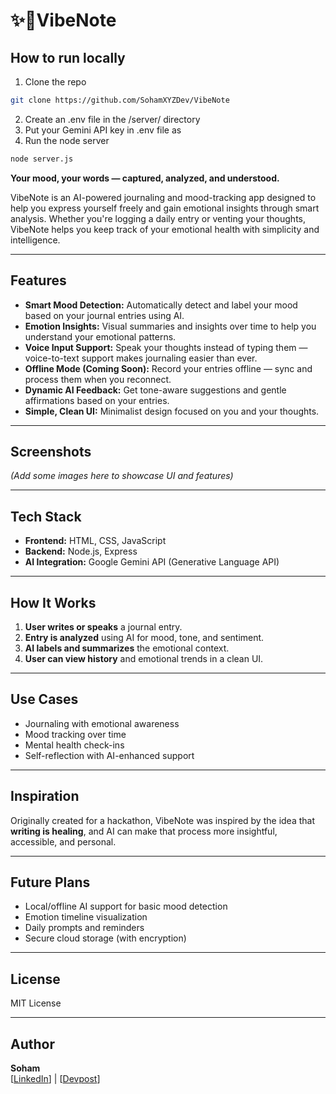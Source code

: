 # ✨📝VibeNote

## How to run locally

1) Clone the repo
```bash
git clone https://github.com/SohamXYZDev/VibeNote
```
2) Create an .env file in the /server/ directory
3) Put your Gemini API key in .env file as
4) Run the node server
```bash
node server.js
```

**Your mood, your words — captured, analyzed, and understood.**

VibeNote is an AI-powered journaling and mood-tracking app designed to help you express yourself freely and gain emotional insights through smart analysis. Whether you're logging a daily entry or venting your thoughts, VibeNote helps you keep track of your emotional health with simplicity and intelligence.

---

## Features

- **Smart Mood Detection:** Automatically detect and label your mood based on your journal entries using AI.
- **Emotion Insights:** Visual summaries and insights over time to help you understand your emotional patterns.
- **Voice Input Support:** Speak your thoughts instead of typing them — voice-to-text support makes journaling easier than ever.
- **Offline Mode (Coming Soon):** Record your entries offline — sync and process them when you reconnect.
- **Dynamic AI Feedback:** Get tone-aware suggestions and gentle affirmations based on your entries.
- **Simple, Clean UI:** Minimalist design focused on you and your thoughts.

---

## Screenshots

*(Add some images here to showcase UI and features)*

---

## Tech Stack

- **Frontend:** HTML, CSS, JavaScript
- **Backend:** Node.js, Express
- **AI Integration:** Google Gemini API (Generative Language API)

---

## How It Works

1. **User writes or speaks** a journal entry.
2. **Entry is analyzed** using AI for mood, tone, and sentiment.
3. **AI labels and summarizes** the emotional context.
4. **User can view history** and emotional trends in a clean UI.

---

## Use Cases

- Journaling with emotional awareness
- Mood tracking over time
- Mental health check-ins
- Self-reflection with AI-enhanced support

---

## Inspiration

Originally created for a hackathon, VibeNote was inspired by the idea that **writing is healing**, and AI can make that process more insightful, accessible, and personal.

---

## Future Plans

- Local/offline AI support for basic mood detection
- Emotion timeline visualization
- Daily prompts and reminders
- Secure cloud storage (with encryption)

---

## License

MIT License

---

## Author

**Soham**  
[[LinkedIn](https://devpost.com/SohamXYZ)] | [[Devpost](https://devpost.com/SohamXYZ)]

